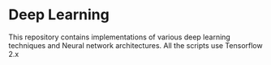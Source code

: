 # Deep Learning
 
This repository contains implementations of various deep learning techniques and Neural network architectures. All the scripts use Tensorflow 2.x
